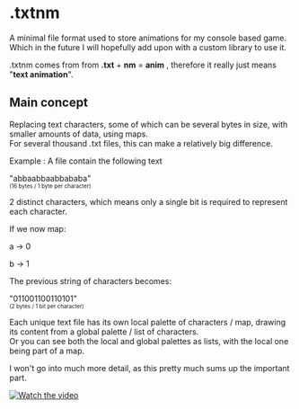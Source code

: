 # .txtnm

A minimal file format used to store animations for my console based game. <br>
Which in the future I will hopefully add upon with a custom library to use it.

.txtnm comes from from **.txt** + **nm** = **anim** , therefore it really just means "**text animation**".

## Main concept

Replacing text characters, some of which can be several bytes in size, with smaller amounts of data, using maps. <br>
For several thousand .txt files, this can make a relatively big difference.

Example :
A file contain the following text

"abbaabbaabbababa" <br>
<sub><sup> (16 bytes / 1 byte per character) </sub></sup>

2 distinct characters, which means only a single bit is required to represent each character.

If we now map:

a $\to$ 0 <br>

b $\to$ 1 <br>

The previous string of characters becomes:

"011001100110101" <br>
<sub><sup> (2 bytes / 1 bit per character) </sub></sup>

Each unique text file has its own local palette of characters / map, drawing its content from a global palette / list of characters. <br>
Or you can see both the local and global palettes as lists, with the local one being part of a map.

I won't go into much more detail, as this pretty much sums up the important part.


[![Watch the video](https://img.youtube.com/vi/0SVJsadM6FI/maxresdefault.jpg)](https://youtube.com/watch?v=0SVJsadM6FI)
